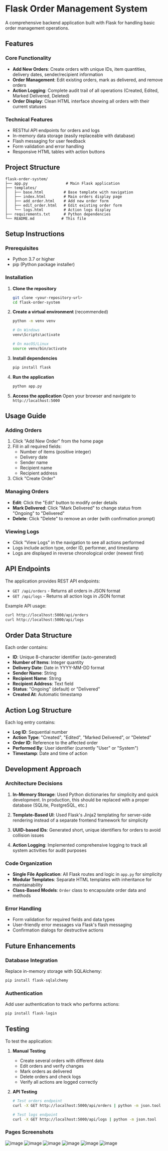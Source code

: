 # Flask Order Management System

A comprehensive backend application built with Flask for handling basic order management operations.

## Features

### Core Functionality
- **Add New Orders**: Create orders with unique IDs, item quantities, delivery dates, sender/recipient information
- **Order Management**: Edit existing orders, mark as delivered, and remove orders
- **Action Logging**: Complete audit trail of all operations (Created, Edited, Marked Delivered, Deleted)
- **Order Display**: Clean HTML interface showing all orders with their current statuses

### Technical Features
- RESTful API endpoints for orders and logs
- In-memory data storage (easily replaceable with database)
- Flash messaging for user feedback
- Form validation and error handling
- Responsive HTML tables with action buttons

## Project Structure

```
flask-order-system/
├── app.py                 # Main Flask application
├── templates/
│   ├── base.html         # Base template with navigation
│   ├── index.html        # Main orders display page
│   ├── add_order.html    # Add new order form
│   ├── edit_order.html   # Edit existing order form
│   └── logs.html         # Action logs display
├── requirements.txt      # Python dependencies
└── README.md            # This file
```

## Setup Instructions

### Prerequisites
- Python 3.7 or higher
- pip (Python package installer)

### Installation

1. **Clone the repository**
   ```bash
   git clone <your-repository-url>
   cd flask-order-system
   ```

2. **Create a virtual environment** (recommended)
   ```bash
   python -m venv venv
   
   # On Windows
   venv\Scripts\activate
   
   # On macOS/Linux
   source venv/bin/activate
   ```

3. **Install dependencies**
   ```bash
   pip install flask
   ```

4. **Run the application**
   ```bash
   python app.py
   ```

5. **Access the application**
   Open your browser and navigate to `http://localhost:5000`

## Usage Guide

### Adding Orders
1. Click "Add New Order" from the home page
2. Fill in all required fields:
   - Number of items (positive integer)
   - Delivery date
   - Sender name
   - Recipient name
   - Recipient address
3. Click "Create Order"

### Managing Orders
- **Edit**: Click the "Edit" button to modify order details
- **Mark Delivered**: Click "Mark Delivered" to change status from "Ongoing" to "Delivered"
- **Delete**: Click "Delete" to remove an order (with confirmation prompt)

### Viewing Logs
- Click "View Logs" in the navigation to see all actions performed
- Logs include action type, order ID, performer, and timestamp
- Logs are displayed in reverse chronological order (newest first)

## API Endpoints

The application provides REST API endpoints:

- `GET /api/orders` - Returns all orders in JSON format
- `GET /api/logs` - Returns all action logs in JSON format

Example API usage:
```bash
curl http://localhost:5000/api/orders
curl http://localhost:5000/api/logs
```

## Order Data Structure

Each order contains:
- **ID**: Unique 8-character identifier (auto-generated)
- **Number of Items**: Integer quantity
- **Delivery Date**: Date in YYYY-MM-DD format
- **Sender Name**: String
- **Recipient Name**: String
- **Recipient Address**: Text field
- **Status**: "Ongoing" (default) or "Delivered"
- **Created At**: Automatic timestamp

## Action Log Structure

Each log entry contains:
- **Log ID**: Sequential number
- **Action Type**: "Created", "Edited", "Marked Delivered", or "Deleted"
- **Order ID**: Reference to the affected order
- **Performed By**: User identifier (currently "User" or "System")
- **Timestamp**: Date and time of action

## Development Approach

### Architecture Decisions
1. **In-Memory Storage**: Used Python dictionaries for simplicity and quick development. In production, this should be replaced with a proper database (SQLite, PostgreSQL, etc.)

2. **Template-Based UI**: Used Flask's Jinja2 templating for server-side rendering instead of a separate frontend framework for simplicity

3. **UUID-based IDs**: Generated short, unique identifiers for orders to avoid collision issues

4. **Action Logging**: Implemented comprehensive logging to track all system activities for audit purposes

### Code Organization
- **Single File Application**: All Flask routes and logic in `app.py` for simplicity
- **Modular Templates**: Separate HTML templates with inheritance for maintainability
- **Class-Based Models**: `Order` class to encapsulate order data and methods

### Error Handling
- Form validation for required fields and data types
- User-friendly error messages via Flask's flash messaging
- Confirmation dialogs for destructive actions

## Future Enhancements

### Database Integration
Replace in-memory storage with SQLAlchemy:
```python
pip install flask-sqlalchemy
```

### Authentication
Add user authentication to track who performs actions:
```python
pip install flask-login
```

## Testing

To test the application:

1. **Manual Testing**
   - Create several orders with different data
   - Edit orders and verify changes
   - Mark orders as delivered
   - Delete orders and check logs
   - Verify all actions are logged correctly

2. **API Testing**
   ```bash
   # Test orders endpoint
   curl -X GET http://localhost:5000/api/orders | python -m json.tool
   
   # Test logs endpoint
   curl -X GET http://localhost:5000/api/logs | python -m json.tool
   ```

### Pages Screenshots
![image](https://github.com/user-attachments/assets/0fb3b8f1-8900-443d-afe5-4c6c6f29eb3c)
![image](https://github.com/user-attachments/assets/9764ffea-559e-4599-8605-6ea9a567338f)
![image](https://github.com/user-attachments/assets/331cc567-de8b-492b-bed0-8f70f2705f96)
![image](https://github.com/user-attachments/assets/7d3f13a4-3ff8-4249-88d7-1185a460a028)
![image](https://github.com/user-attachments/assets/ab4e0077-f874-4538-8636-0d8f38cdf196)
![image](https://github.com/user-attachments/assets/e3d6c7e2-e138-48ba-ab77-7ef7840f54d3)






